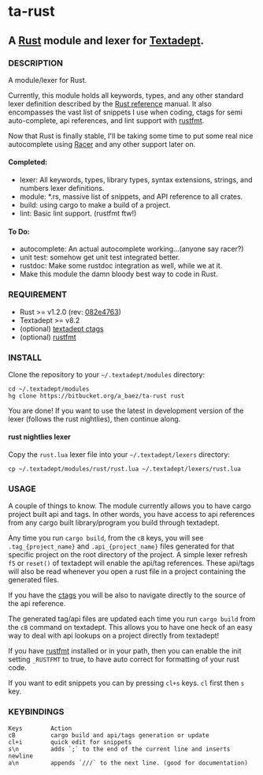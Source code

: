 # ta-rust
## A [Rust](http://www.rust-lang.org) module and lexer for [Textadept](http://foicica.com/textadept/).

### DESCRIPTION
A module/lexer for Rust.

Currently, this module holds all keywords, types, and any other standard lexer
definition described by the [Rust reference](http://doc.rust-lang.org/reference.html)
manual. It also encompasses the vast list of snippets I use when coding,
ctags for semi auto-complete, api references, and lint support with
[rustfmt](https://github.com/nrc/rustfmt).

Now that Rust is finally stable, I'll be taking some time to put some real nice
autocomplete using [Racer](https://github.com/phildawes/racer) and any other
support later on.

#### Completed:
*   lexer: All keywords, types, library types, syntax extensions, strings, and
numbers lexer definitions.
*   module: *.rs, massive list of snippets, and API reference to all crates.
*   build: using cargo to make a build of a project.
*   lint: Basic lint support. (rustfmt ftw!)

#### To Do:
*   autocomplete: An actual autocomplete working...(anyone say racer?)
*   unit test: somehow get unit test integrated better.
*   rustdoc: Make some rustdoc integration as well, while we at it.
*   Make this module the damn bloody best way to code in Rust.

### REQUIREMENT
*   Rust >= v1.2.0 (rev: [082e4763](https://github.com/rust-lang/rust/commit/082e4763615bdbe7b4dd3dfd6fc2210b7773edf5))
*   Textadept >= v8.2
*   (optional) [textadept ctags](http://foicica.com/hg/ctags/)
*   (optional) [rustfmt](https://github.com/nrc/rustfmt)

### INSTALL
Clone the repository to your `~/.textadept/modules` directory:

```
cd ~/.textadept/modules
hg clone https://bitbucket.org/a_baez/ta-rust rust
```

You are done! If you want to use the latest in development version of the lexer
(follows the rust nightlies), then continue along.

#### rust nightlies lexer
Copy the `rust.lua` lexer file into your `~/.textadept/lexers` directory:

```
cp ~/.textadept/modules/rust/rust.lua ~/.textadept/lexers/rust.lua
```

### USAGE
A couple of things to know. The module currently allows you to have
cargo project built api and tags. In other words, you have access to api
references from any cargo built library/program you build through textadept.

Any time you run `cargo build`, from the `cB` keys, you will see
`.tag_{project_name}` and `.api_{project_name}` files generated for that
specific project on the root directory of the project.
A simple lexer refresh `f5` or `reset()` of textadept will enable the api/tag
references. These api/tags will also be read whenever you open a rust file in
a project containing the generated files.

If you have the [ctags](http://foicica.com/hg/ctags/) you will be also to
navigate directly to the source of the api reference.

The generated tag/api files are updated each time you run `cargo build`
from the `cB` command on textadept. This allows you to have one heck of an easy
way to deal with api lookups on a project directly from textadept!

If you have [rustfmt](https://github.com/nrc/rustfmt) installed or in your
path, then you can enable the init setting `_RUSTFMT` to true, to have auto
correct for formatting of your rust code.

If you want to edit snippets you can by pressing `cl+s` keys. `cl` first then
`s` key.

### KEYBINDINGS

    Keys        Action
    cB          cargo build and api/tags generation or update
    cl+i        quick edit for snippets
    s\n         adds `;` to the end of the current line and inserts newline
    a\n         appends `///` to the next line. (good for documentation)



